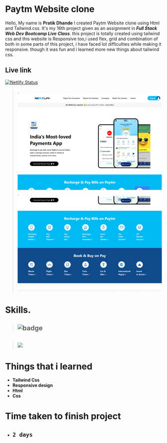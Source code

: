 # Paytm Website clone

 Hello, My name is __Pratik Dhande__
I created Paytm Website clone using Html and Tailwind.css. It's my 16th project given as an assignment in **_Full Stack Web Dev Bootcamp  Live Class_**. this project is totally created using tailwind css and this website is Responsive too,i used flex, grid and combination of both in some parts of this project,  i have faced lot difficulties while making it responsive. though it was fun and i learned more new things about tailwind css.

## Live link

[![Netlify Status](https://api.netlify.com/api/v1/badges/0d9fcae7-4315-46ac-884d-41ca7969c9a1/deploy-status)]()

>.
![WebPage](./127.0.0.1_5500_index.html%20(11).png)
> .
![WebPage](./127.0.0.1_5500_index.html%20(12).png)


 # Skills.

 >  ## ![badge](https://img.shields.io/badge/Skills-HTML%2FCSS-blue)

 > ## ![](https://img.shields.io/badge/-Tailwind.css-blue)


# Things that i learned
- __Tailwind Css__
- __Responsive design__
- __Html__
- __Css__

# Time taken to finish project

- ## `2 days ` 